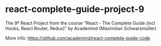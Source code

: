 # react-complete-guide-project-9
The 9º React Project from the course "React - The Complete Guide (incl Hooks, React Router, Redux)" by Academind (Maximilian Schwarzmüller)

More info: https://github.com/academind/react-complete-guide-code
